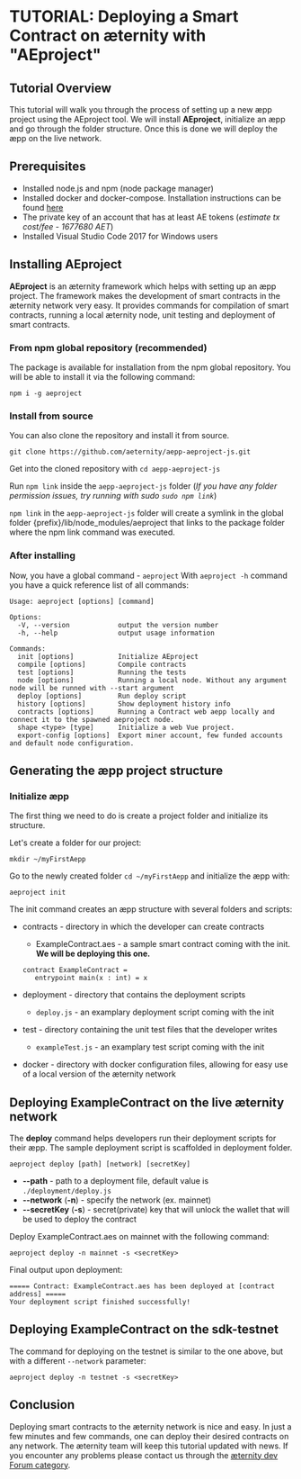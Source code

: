 # TUTORIAL: Deploying a Smart Contract on æternity with "AEproject"
## Tutorial Overview
This tutorial will walk you through the process of setting up a new æpp project using the AEproject tool. We will install **AEproject**, initialize an æpp and go through the folder structure. Once this is done we will deploy the æpp on the live network.
## Prerequisites
- Installed node.js and npm (node package manager)
- Installed docker and docker-compose. Installation instructions can be found [here](https://docs.docker.com/compose/install/)
- The private key of an account that has at least AE tokens (*estimate tx cost/fee - 1677680 AET*)
- Installed Visual Studio Code 2017 for Windows users
## Installing AEproject
**AEproject** is an æternity framework which helps with setting up an æpp project. The framework makes the development of smart contracts in the æternity network very easy. It provides commands for compilation of smart contracts, running a local æternity node, unit testing and deployment of smart contracts.

### From npm global repository (recommended)

The package is available for installation from the npm global repository. You will be able to install it via the following command:
```
npm i -g aeproject
```

### Install from source

You can also clone the repository and install it from source.
```
git clone https://github.com/aeternity/aepp-aeproject-js.git
```
Get into the cloned repository with  ```cd aepp-aeproject-js```

Run ```npm link``` inside the ```aepp-aeproject-js``` folder (*If you have any folder permission issues, try running with sudo ```sudo npm link```*)

```npm link``` in the ```aepp-aeproject-js``` folder will create a symlink in the global folder {prefix}/lib/node_modules/aeproject that links to the package folder where the npm link command was executed.

### After installing
Now, you have a global command - ```aeproject```
With ```aeproject -h``` command you have a quick reference list of all commands:

```
Usage: aeproject [options] [command]

Options:
  -V, --version            output the version number
  -h, --help               output usage information

Commands:
  init [options]           Initialize AEproject
  compile [options]        Compile contracts
  test [options]           Running the tests
  node [options]           Running a local node. Without any argument node will be runned with --start argument
  deploy [options]         Run deploy script
  history [options]        Show deployment history info
  contracts [options]      Running a Contract web aepp locally and connect it to the spawned aeproject node.
  shape <type> [type]      Initialize a web Vue project.
  export-config [options]  Export miner account, few funded accounts  and default node configuration.
```

## Generating the æpp project structure
### Initialize æpp

The first thing we need to do is create a project folder and initialize its structure.

Let's create a folder for our project:
```
mkdir ~/myFirstAepp
```

Go to the newly created folder ```cd ~/myFirstAepp``` and initialize the æpp with:
```
aeproject init
```
The init command creates an æpp structure with several folders and scripts:

- contracts - directory in which the developer can create contracts
    - ExampleContract.aes -  a sample smart contract coming with the init. **We will be deploying this one.**
    ```
    contract ExampleContract =
       entrypoint main(x : int) = x
    ```
- deployment - directory that contains the deployment scripts
    - `deploy.js` - an examplary deployment script coming with the init
    
- test - directory containing the unit test files that the developer writes
    - `exampleTest.js` - an examplary test script coming with the init
    
- docker - directory with docker configuration files, allowing for easy use of a local version of the æternity network

## Deploying ExampleContract on the live æternity network
The **deploy** command helps developers run their deployment scripts for their æpp. The sample deployment script is scaffolded in deployment folder.
```
aeproject deploy [path] [network] [secretKey]
```
- **--path** - path to a deployment file, default value is ```./deployment/deploy.js```
- **--network** (**-n**) - specify the network (ex. mainnet)
- **--secretKey** (**-s**) - secret(private) key that will unlock the wallet that will be used to deploy the contract

Deploy ExampleContract.aes on mainnet with the following command: 
```
aeproject deploy -n mainnet -s <secretKey>
```

Final output upon deployment:
```
===== Contract: ExampleContract.aes has been deployed at [contract address] =====
Your deployment script finished successfully!
```

## Deploying ExampleContract on the sdk-testnet
The command for deploying on the testnet is similar to the one above, but with a different ```--network``` parameter:
```
aeproject deploy -n testnet -s <secretKey>
```

## Conclusion
Deploying smart contracts to the æternity network is nice and easy. In just a few minutes and few commands, one can deploy their desired contracts on any network. The æternity team will keep this tutorial updated with news. If you encounter any problems please contact us through the [æternity dev Forum category](https://forum.aeternity.com/c/development).

